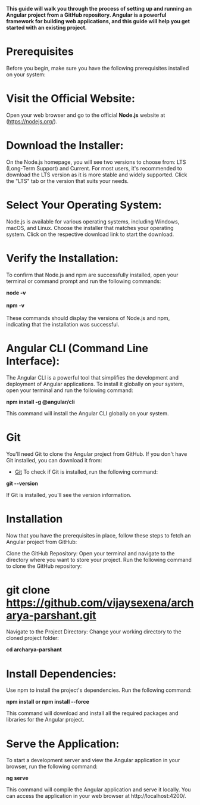 **This guide will walk you through the process of setting up and running an Angular project from a GitHub repository. Angular is a powerful framework for building web applications, and this guide will help you get started with an existing project.**

# Prerequisites

Before you begin, make sure you have the following prerequisites installed on your system:

# Visit the Official Website:

Open your web browser and go to the official **Node.js** website at (https://nodejs.org/).

# Download the Installer:

On the Node.js homepage, you will see two versions to choose from: LTS (Long-Term Support) and Current. For most users, it's recommended to download the LTS version as it is more stable and widely supported.
Click the "LTS" tab or the version that suits your needs.

# Select Your Operating System:

Node.js is available for various operating systems, including Windows, macOS, and Linux. Choose the installer that matches your operating system. Click on the respective download link to start the download.

# Verify the Installation:

To confirm that Node.js and npm are successfully installed, open your terminal or command prompt and run the following commands:

**node -v** <br>  
**npm -v** <br>  
These commands should display the versions of Node.js and npm, indicating that the installation was successful.

# Angular CLI (Command Line Interface):

The Angular CLI is a powerful tool that simplifies the development and deployment of Angular applications. To install it globally on your system, open your terminal and run the following command:

**npm install -g @angular/cli**

This command will install the Angular CLI globally on your system.

# Git

You'll need Git to clone the Angular project from GitHub. If you don't have Git installed, you can download it from:

- [Git](https://git-scm.com/download/win)
  To check if Git is installed, run the following command:

**git --version** <br>

If Git is installed, you'll see the version information.

# Installation

Now that you have the prerequisites in place, follow these steps to fetch an Angular project from GitHub:

Clone the GitHub Repository: Open your terminal and navigate to the directory where you want to store your project. Run the following command to clone the GitHub repository:

# git clone https://github.com/vijaysexena/archarya-parshant.git

Navigate to the Project Directory: Change your working directory to the cloned project folder:

**cd archarya-parshant**

# Install Dependencies:

Use npm to install the project's dependencies. Run the following command:

**npm install or npm install --force**

This command will download and install all the required packages and libraries for the Angular project.

# Serve the Application:

To start a development server and view the Angular application in your browser, run the following command:

**ng serve**

This command will compile the Angular application and serve it locally. You can access the application in your web browser at http://localhost:4200/.
